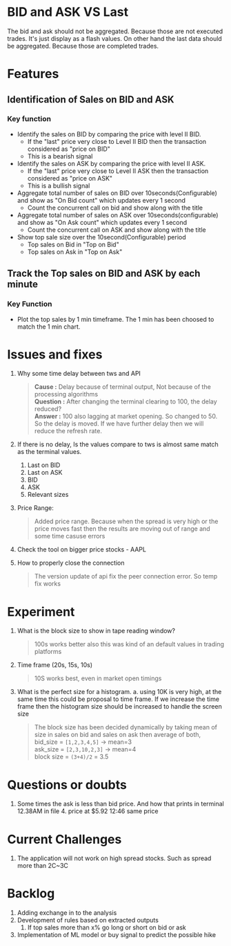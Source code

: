 # BID and ASK  VS Last
The bid and ask should not be aggregated. Because those are not executed trades. It's just display as a flash values. On other hand the last data 
should be aggregated. Because those are completed trades.

# Features
## Identification of Sales on BID and ASK
### Key function
* Identify the sales on BID by comparing the price with level II BID.
    * If the "last" price very close to Level II BID then the transaction considered as "price on BID"
    * This is a bearish signal
* Identify the sales on ASK by comparing the price with level II ASK.   
    * If the "last" price very close to Level II ASK then the transaction considered as "price on ASK"
    * This is a bullish signal
* Aggregate total number of sales on BID over 10seconds(Configurable) and show as "On Bid count" which updates every 1 second
    * Count the concurrent call on bid and show along with the title
* Aggregate total number of sales on ASK over 10seconds(configurable) and show as "On Ask count" which updates every 1 second
    * Count the concurrent call on ASK and show along with the title
* Show top sale size over the 10second(Configurable) period
    * Top sales on Bid in "Top on Bid"
    * Top sales on Ask in "Top on Ask"

## Track the Top sales on BID and ASK by each minute
### Key Function
* Plot the top sales by 1 min timeframe. The 1 min has been choosed to match the 1 min chart.


# Issues and fixes
1. Why some time delay between tws and API
   > **Cause    :** Delay because of terminal output, Not because of the processing algorithms <br>
   > **Question :** After changing the terminal clearing to 100, the delay reduced?<br>
   > **Answer   :** 100 also lagging at market opening. So changed to 50. So the delay is moved. If we have further delay
   > then we will reduce the refresh rate.
2. If there is no delay, Is the values compare to tws is almost same match as the terminal values.
    1. Last on BID
    2. Last on ASK
    3. BID
    4. ASK
    5. Relevant sizes

3. Price Range: 
   > Added price range. Because when the spread is very high or the price moves fast then the results are moving out of range and some time casuse
   > errors

4. Check the tool on bigger price stocks - AAPL
    
6. How to properly close the connection
    > The version update of api fix the peer connection error. So temp fix works

# Experiment
1. What is the block size to show in tape reading window?
    > 100s works better also this was kind of an default values in trading platforms
2. Time frame (20s, 15s, 10s)
   > 10S works best, even in market open timings
3. What is the perfect size for a histogram.
    a. using 10K is very high, at the same time this  could be proposal to time frame. If we increase the time frame then the histogram size should be increased to 
    handle the screen size
    > The block size has been decided dynamically by taking mean of size in sales on bid and sales on ask then average of both, <br>
    > bid_size = `[1,2,3,4,5]` -> mean=3 <br>
    > ask_size = `[2,3,10,2,3]` -> mean=4 <br>
    > block size = `(3+4)/2` = 3.5
    
   
# Questions or doubts
1. Some times the ask is less than bid price. And how that prints in terminal
    12.38AM in file 4. price at $5.92 
    12:46 same price
   


# Current Challenges
1. The application will not work on high spread stocks. Such as spread more than 2C~3C


# Backlog
1. Adding exchange in to the analysis
2. Development of rules based on extracted outputs
   1. If top sales more than x%  go long or short on bid or ask
2. Implementation of ML model or buy signal to predict the possible hike